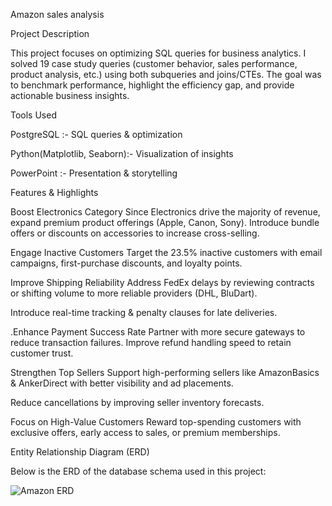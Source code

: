 

Amazon sales analysis

 Project Description

This project focuses on optimizing SQL queries for business analytics.
I solved 19 case study queries (customer behavior, sales performance, product analysis, etc.) using both subqueries and joins/CTEs.
The goal was to benchmark performance, highlight the efficiency gap, and provide actionable business insights.

Tools Used

PostgreSQL :- SQL queries & optimization

Python(Matplotlib, Seaborn):- Visualization of insights

PowerPoint :- Presentation & storytelling



Features & Highlights

Boost Electronics Category
Since Electronics drive the majority of revenue, expand premium product offerings (Apple, Canon, Sony).
Introduce bundle offers or discounts on accessories to increase cross-selling.

Engage Inactive Customers
Target the 23.5% inactive customers with email campaigns, first-purchase discounts, and loyalty points.

Improve Shipping Reliability
Address FedEx delays by reviewing contracts or shifting volume to more reliable providers (DHL, BluDart).

Introduce real-time tracking & penalty clauses for late deliveries.

.Enhance Payment Success Rate
Partner with more secure gateways to reduce transaction failures.
Improve refund handling speed to retain customer trust.

Strengthen Top Sellers
Support high-performing sellers like AmazonBasics & AnkerDirect with better visibility and ad placements.

Reduce cancellations by improving seller inventory forecasts.

Focus on High-Value Customers
Reward top-spending customers with exclusive offers, early access to sales, or premium memberships.


Entity Relationship Diagram (ERD)

Below is the ERD of the database schema used in this project:

![Amazon ERD](C:\Users\HP\Pictures\AMAZON)
